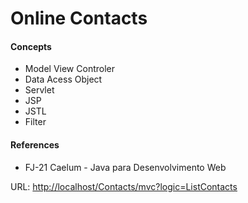 <h1>Online Contacts</h1> 

<h4>Concepts</h4> 
<ul> 
	<li>Model View Controler</li>
	<li>Data Acess Object</li>
	<li>Servlet</li>
	<li>JSP</li>
	<li>JSTL</li>
	<li>Filter</li>
</ul>

<h4>References</h4>
<ul> 
	<li>FJ-21 Caelum - Java para Desenvolvimento Web<l1>
</ul>

URL: <a href="http://localhost/Contacts/mvc?logic=ListContacts">http://localhost/Contacts/mvc?logic=ListContacts</a>